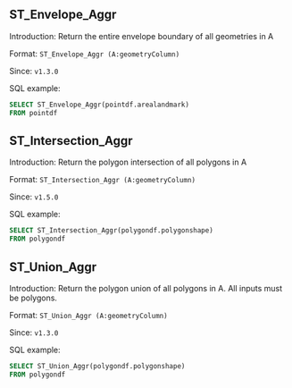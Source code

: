 ## ST_Envelope_Aggr

Introduction: Return the entire envelope boundary of all geometries in A

Format: `ST_Envelope_Aggr (A:geometryColumn)`

Since: `v1.3.0`

SQL example:
```sql
SELECT ST_Envelope_Aggr(pointdf.arealandmark)
FROM pointdf
```

## ST_Intersection_Aggr

Introduction: Return the polygon intersection of all polygons in A

Format: `ST_Intersection_Aggr (A:geometryColumn)`

Since: `v1.5.0`

SQL example:
```sql
SELECT ST_Intersection_Aggr(polygondf.polygonshape)
FROM polygondf
```

## ST_Union_Aggr

Introduction: Return the polygon union of all polygons in A. All inputs must be polygons.

Format: `ST_Union_Aggr (A:geometryColumn)`

Since: `v1.3.0`

SQL example:
```sql
SELECT ST_Union_Aggr(polygondf.polygonshape)
FROM polygondf
```